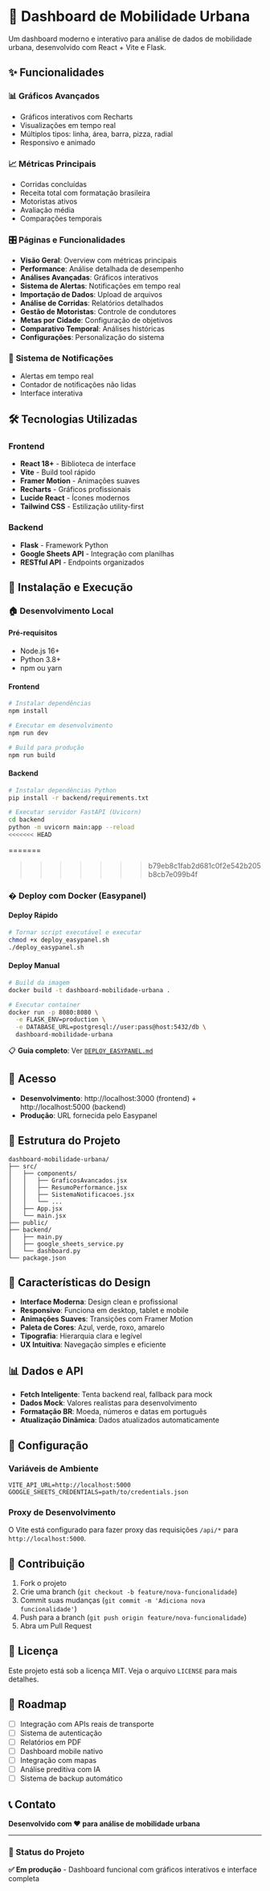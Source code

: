 # 🚗 Dashboard de Mobilidade Urbana

Um dashboard moderno e interativo para análise de dados de mobilidade urbana, desenvolvido com React + Vite e Flask.

## ✨ Funcionalidades

### 📊 **Gráficos Avançados**
- Gráficos interativos com Recharts
- Visualizações em tempo real
- Múltiplos tipos: linha, área, barra, pizza, radial
- Responsivo e animado

### 📈 **Métricas Principais**
- Corridas concluídas
- Receita total com formatação brasileira
- Motoristas ativos
- Avaliação média
- Comparações temporais

### 🎛️ **Páginas e Funcionalidades**
- **Visão Geral**: Overview com métricas principais
- **Performance**: Análise detalhada de desempenho
- **Análises Avançadas**: Gráficos interativos
- **Sistema de Alertas**: Notificações em tempo real
- **Importação de Dados**: Upload de arquivos
- **Análise de Corridas**: Relatórios detalhados
- **Gestão de Motoristas**: Controle de condutores
- **Metas por Cidade**: Configuração de objetivos
- **Comparativo Temporal**: Análises históricas
- **Configurações**: Personalização do sistema

### 🔔 **Sistema de Notificações**
- Alertas em tempo real
- Contador de notificações não lidas
- Interface interativa

## 🛠️ Tecnologias Utilizadas

### Frontend
- **React 18+** - Biblioteca de interface
- **Vite** - Build tool rápido
- **Framer Motion** - Animações suaves
- **Recharts** - Gráficos profissionais
- **Lucide React** - Ícones modernos
- **Tailwind CSS** - Estilização utility-first

### Backend
- **Flask** - Framework Python
- **Google Sheets API** - Integração com planilhas
- **RESTful API** - Endpoints organizados

## 🚀 Instalação e Execução

### **🏠 Desenvolvimento Local**

#### Pré-requisitos
- Node.js 16+
- Python 3.8+
- npm ou yarn

#### Frontend
```bash
# Instalar dependências
npm install

# Executar em desenvolvimento
npm run dev

# Build para produção
npm run build
```

#### Backend
```bash
# Instalar dependências Python
pip install -r backend/requirements.txt

# Executar servidor FastAPI (Uvicorn)
cd backend
python -m uvicorn main:app --reload
<<<<<<< HEAD
```
=======
>>>>>>> b79eb8c1fab2d681c0f2e542b205b8cb7e099b4f

### **� Deploy com Docker (Easypanel)**

#### Deploy Rápido
```bash
# Tornar script executável e executar
chmod +x deploy_easypanel.sh
./deploy_easypanel.sh
```

#### Deploy Manual
```bash
# Build da imagem
docker build -t dashboard-mobilidade-urbana .

# Executar container
docker run -p 8080:8080 \
  -e FLASK_ENV=production \
  -e DATABASE_URL=postgresql://user:pass@host:5432/db \
  dashboard-mobilidade-urbana
```

📋 **Guia completo**: Ver [`DEPLOY_EASYPANEL.md`](DEPLOY_EASYPANEL.md)

## 📱 Acesso
- **Desenvolvimento**: http://localhost:3000 (frontend) + http://localhost:5000 (backend)
- **Produção**: URL fornecida pelo Easypanel

## 📁 Estrutura do Projeto

```
dashboard-mobilidade-urbana/
├── src/
│   ├── components/
│   │   ├── GraficosAvancados.jsx
│   │   ├── ResumoPerformance.jsx
│   │   ├── SistemaNotificacoes.jsx
│   │   └── ...
│   ├── App.jsx
│   └── main.jsx
├── public/
├── backend/
│   ├── main.py
│   ├── google_sheets_service.py
│   └── dashboard.py
└── package.json
```

## 🎨 Características do Design

- **Interface Moderna**: Design clean e profissional
- **Responsivo**: Funciona em desktop, tablet e mobile
- **Animações Suaves**: Transições com Framer Motion
- **Paleta de Cores**: Azul, verde, roxo, amarelo
- **Tipografia**: Hierarquia clara e legível
- **UX Intuitiva**: Navegação simples e eficiente

## 📊 Dados e API

- **Fetch Inteligente**: Tenta backend real, fallback para mock
- **Dados Mock**: Valores realistas para desenvolvimento
- **Formatação BR**: Moeda, números e datas em português
- **Atualização Dinâmica**: Dados atualizados automaticamente

## 🔧 Configuração

### Variáveis de Ambiente
```env
VITE_API_URL=http://localhost:5000
GOOGLE_SHEETS_CREDENTIALS=path/to/credentials.json
```

### Proxy de Desenvolvimento
O Vite está configurado para fazer proxy das requisições `/api/*` para `http://localhost:5000`.

## 🤝 Contribuição

1. Fork o projeto
2. Crie uma branch (`git checkout -b feature/nova-funcionalidade`)
3. Commit suas mudanças (`git commit -m 'Adiciona nova funcionalidade'`)
4. Push para a branch (`git push origin feature/nova-funcionalidade`)
5. Abra um Pull Request

## 📝 Licença

Este projeto está sob a licença MIT. Veja o arquivo `LICENSE` para mais detalhes.

## 🎯 Roadmap

- [ ] Integração com APIs reais de transporte
- [ ] Sistema de autenticação
- [ ] Relatórios em PDF
- [ ] Dashboard mobile nativo
- [ ] Integração com mapas
- [ ] Análise preditiva com IA
- [ ] Sistema de backup automático

## 📞 Contato

**Desenvolvido com ❤️ para análise de mobilidade urbana**

---

### 🌟 Status do Projeto
**✅ Em produção** - Dashboard funcional com gráficos interativos e interface completa
